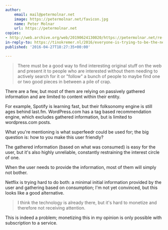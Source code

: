 ```yaml
---
author:
    email: mail@petermolnar.net
    image: https://petermolnar.net/favicon.jpg
    name: Peter Molnar
    url: https://petermolnar.net
copies:
- http://web.archive.org/web/20190624130020/https://petermolnar.net/re-everyone-is-trying-to-be-the-next-facebook/
in-reply-to: https://tinokremer.nl/2016/everyone-is-trying-to-be-the-next-facebook-while-facebook
published: '2016-04-27T18:27:35+00:00'

---
```


> There must be a good way to find interesting original stuff on the web
> and present it to people who are interested without them needing to
> actively search for it or "follow" a bunch of people to maybe find one
> or two good pieces in between a pile of crap.

There are a few, but most of them are relying on passively gathered
information and are limited to content within their entity.

For example, Spotify is learning fast, but their folksonomy engine is
still ages behind last.fm. WordPress.com has a tag based recommendation
engine, which excludes gathered information, but is limited to
wordpress.com posts.

What you're mentioning is what superfeedr could be used for; the big
question is: how to you make this user friendly?

The gathered information (based on what was consumed) is easy for the
user, but it's also highly unreliable, constantly restraining the
interest circle of one.

When the user needs to provide the information, most of them will simply
not bother.

Netflix is trying hard to do both: a minimal initial information
provided by the user and gathering based on consumption; I'm not yet
convinced, but this looks like a good alternative.

> I think the technology is already there, but it's hard to monetize and
> therefore not receiving attention.

This is indeed a problem; monetizing this in my opinion is only possible
with subscription to a service.